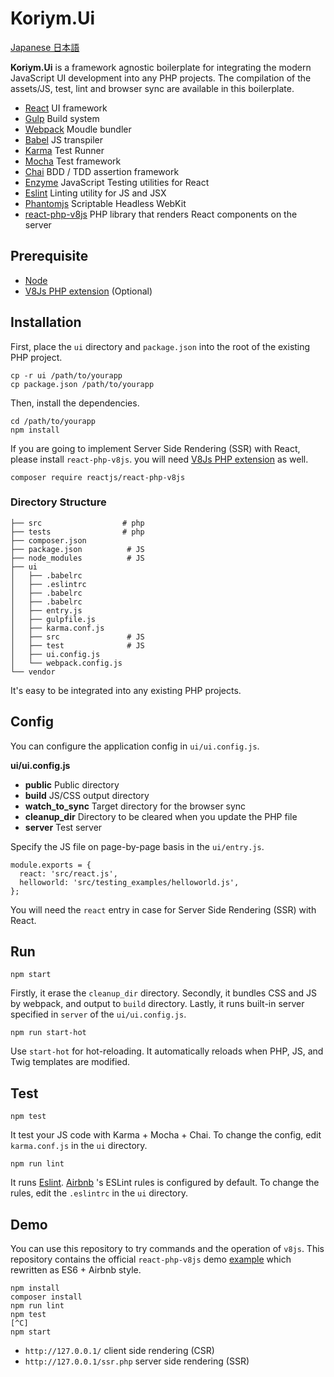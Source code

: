 # Koriym.Ui

[Japanese 日本語](README.ja.md)

**Koriym.Ui** is a framework agnostic boilerplate for integrating the modern JavaScript UI development into any PHP projects.
The compilation of the assets/JS, test, lint and browser sync are available in this boilerplate.

 * [React](https://facebook.github.io/react/) UI framework
 * [Gulp](http://gulpjs.com/) Build system
 * [Webpack](https://webpack.github.io/) Moudle bundler
 * [Babel](https://babeljs.io/) JS transpiler
 * [Karma](https://karma-runner.github.io/0.13/index.html) Test Runner
 * [Mocha](http://mochajs.org/) Test framework
 * [Chai](http://chaijs.com/) BDD / TDD assertion framework 
 * [Enzyme](https://github.com/airbnb/enzyme) JavaScript Testing utilities for React
 * [Eslint](http://eslint.org/) Linting utility for JS and JSX
 * [Phantomjs](http://phantomjs.org/) Scriptable Headless WebKit
 * [react-php-v8js](https://github.com/reactjs/react-php-v8js) PHP library that renders React components on the server

 
## Prerequisite

 * [Node](https://nodejs.org/en/)
 * [V8Js PHP extension](https://github.com/phpv8/v8js) (Optional)
 
## Installation

First, place the `ui` directory and `package.json` into the root of the existing PHP project.

```
cp -r ui /path/to/yourapp
cp package.json /path/to/yourapp
```

Then, install the dependencies.

```
cd /path/to/yourapp
npm install
```

If you are going to implement Server Side Rendering (SSR) with React, please install `react-php-v8js`.
you will need [V8Js PHP extension](https://github.com/phpv8/v8js) as well.

```
composer require reactjs/react-php-v8js
```
 
### Directory Structure
 
```
├── src                  # php
├── tests                # php
├── composer.json
├── package.json          # JS
├── node_modules          # JS
├── ui
│   ├── .babelrc
│   ├── .eslintrc
│   ├── .babelrc
│   ├── .babelrc
│   ├── entry.js
│   ├── gulpfile.js
│   ├── karma.conf.js
│   ├── src               # JS
│   ├── test              # JS
│   ├── ui.config.js
│   └── webpack.config.js
└── vendor
```

It's easy to be integrated into any existing PHP projects.

## Config

You can configure the application config in `ui/ui.config.js`.

**ui/ui.config.js**

 * **public** Public directory
 * **build** JS/CSS output directory
 * **watch\_to\_sync** Target directory for the browser sync
 * **cleanup_dir** Directory to be cleared when you update the PHP file
 * **server** Test server

Specify the JS file on page-by-page basis in the `ui/entry.js`.

```
module.exports = {
  react: 'src/react.js',
  helloworld: 'src/testing_examples/helloworld.js',
};
```

You will need the `react` entry in case for Server Side Rendering (SSR) with React.

## Run

```
npm start
```

Firstly, it erase the `cleanup_dir` directory.
Secondly, it bundles CSS and JS by webpack, and output to `build` directory.
Lastly, it runs built-in server specified in `server` of the `ui/ui.config.js`.


```
npm run start-hot
```

Use `start-hot` for hot-reloading. It automatically reloads when PHP, JS, and Twig templates are modified.


## Test

```
npm test      
```

It test your JS code with Karma + Mocha + Chai. To change the config, edit `karma.conf.js` in the `ui` directory.


```
npm run lint
```

It runs [Eslint](http://eslint.org/). [Airbnb](http://mitsuruog.github.io/javascript-style-guide/) 's ESLint rules is configured by default. To change the rules, edit the `.eslintrc` in the `ui` directory.


## Demo

You can use this repository to try commands and the operation of `v8js`.
This repository contains the official `react-php-v8js` demo [example](https://github.com/reactjs/react-php-v8js/tree/master/example) which rewritten as ES6 + Airbnb style.

```
npm install
composer install
npm run lint
npm test
[^C]
npm start
```

 * `http://127.0.0.1/`        client side rendering (CSR)
 * `http://127.0.0.1/ssr.php` server side rendering (SSR)
